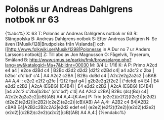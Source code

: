 # Polonäs ur Andreas Dahlgrens notbok nr 63

{%abc%}
X: 63
T: Polonäs ur Andreas Dahlgrens notbok nr 63
R: Slängpolska
B: Andreas Dahlgrens notbok
S: Efter Andreas Dahlgren
N: Se även [[Musik/128|Brudpolska från Vislanda]] och [[http://www.folkwiki.se/Musik/1298|Polonesse in A Dur no 7 ur Anders Larssons notbok]]
Z: Till abc av Jon Magnusson
O: Fågelvik, Tryserum, Småland
B: http://www.smus.se/earkiv/fmk/browselarge.php?lang=sw&katalogid=Ma+7&bildnr=00030
M: 3/4
L: 1/16
K: A
P: Primo
A2cd e4 a4 | e2ce d2Bd c4 | B2Bc d2d2 d2d2 |d2f2 d2Bd c4| 
a4 a2c'2 c'2ba | b2bc' d'c'bd' c'4 | A4 A2c2 c2BA | B2Bc dcBd c4 |
A2c2e2g2a2c2 | cBAB A4 A,4 :: e2e2 e2f2 g2fe | f2f2 fgaf g4 |
g2b2e2g2f2e2 | (^defd) e4 E4 | E4 e2d2 c2B2 | A2cA (EGBG) [E4B4] |
E4 e2d2 c2B2 | A2cA (EGBG) [E4B4] |a4 a2c'2 c'2ba|b2bc' (d'c'bd') c'4|
A4 A2c2 c2BA| B2Bc (dc)(Bd) c4| A2c2e2g2a2c2|(cB)(AB) A4 A,4::[K:Am]
P: Trio
(e2e2)(e2f2)(f2e2)|(e2d2)(d2e2)(e2d2)|(c2B2)(c2e2)(a2c2)|(cB)(AB) A4 A,4::
A2B2 c4 B4|A2B2 cBAB E4|A2B2c2B2c2A2|e2d2 edef e4|
(e2e2)(e2f2)(f2e2)|(e2d2)(d2e2)(e2d2)|(c2B2)(c2e2)(a2c2)|(cB)(AB) A4 A,4:|
{%endabc%}
